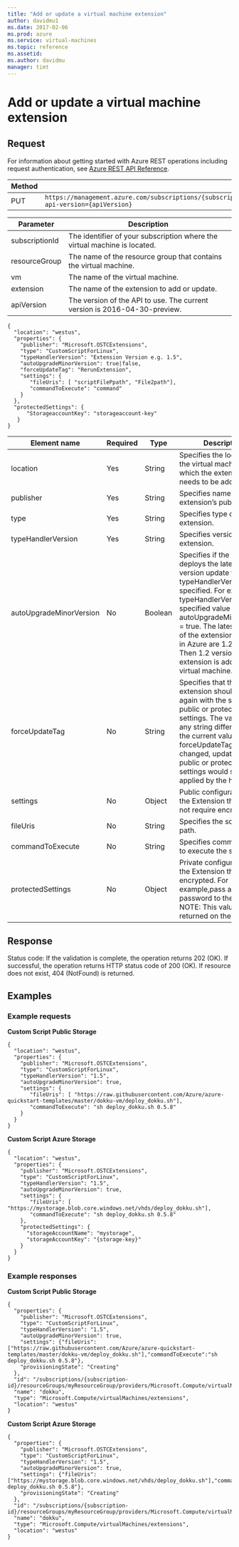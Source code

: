 ```yaml
---
title: "Add or update a virtual machine extension"
author: davidmu1
ms.date: 2017-02-06
ms.prod: azure
ms.service: virtual-machines
ms.topic: reference
ms.assetid:
ms.author: davidmu
manager: timt
---
```


# Add or update a virtual machine extension  
    
## Request    
 
For information about getting started with Azure REST operations including request authentication, see [Azure REST API Reference](../../../index.md).    
    
| Method | Request URI |    
|--------|-------------|    
| PUT | `https://management.azure.com/subscriptions/{subscriptionId}/resourceGroups/{resourceGroup}/providers/Microsoft.Compute/virtualMachines/{vm}/extensions/{extension}?api-version={apiVersion}` |    

| Parameter | Description |
| --------- | ----------- |
| subscriptionId | The identifier of your subscription where the virtual machine is located. |
| resourceGroup | The name of the resource group that contains the virtual machine. |
| vm | The name of the virtual machine. |
| extension | The name of the extension to add or update. |
| apiVersion | The version of the API to use. The current version is 2016-04-30-preview. | 

```    
{  
  "location": "westus",
  "properties": {
    "publisher": "Microsoft.OSTCExtensions",
    "type": "CustomScriptForLinux",
    "typeHandlerVersion": "Extension Version e.g. 1.5",
    "autoUpgradeMinorVersion": true|false,
    "forceUpdateTag": "RerunExtension",
    "settings": {
       "fileUris": [ "scriptFilePpath", "File2path"],
       "commandToExecute": "command"
    }
  },
  "protectedSettings": {
      "StorageaccountKey": "storageaccount-key"
   }
}
```    
    
| Element name | Required | Type | Description |
|--------------|----------|------| ----------- |
| location | Yes | String | Specifies the location of the virtual machine to which the extension needs to be added. | 
| publisher | Yes | String | Specifies name of the extension’s publisher. | 
| type | Yes | String | Specifies type of extension. | 
| typeHandlerVersion | Yes | String  | Specifies version of the extension. | 
| autoUpgradeMinorVersion | No | Boolean | Specifies if the platform deploys the latest minor version update to the typeHandlerVersion specified. For example, typeHandlerVersion specified value = 1.1 with autoUpgradeMinorVersion = true. The latest versions of the extension available in Azure are 1.2 and 2.0. Then 1.2 version of extension is added to the virtual machine. |
| forceUpdateTag | No | String | Specifies that the extension should be run again with the same public or protected settings. The value can be any string different from the current value. If forceUpdateTag is not changed, updates to public or protected settings would still be applied by the handler. | 
| settings | No | Object | Public configuration for the Extension that does not require encryption. | 
| fileUris | No | String | Specifies the script file path. | 
| commandToExecute | No | String | Specifies command used to execute the script. | 
| protectedSettings | No | Object | Private configuration for the Extension that is encrypted. For example,pass a database password to the script. NOTE: This value is not returned on the GET. | 
 
## Response    
 
Status code: If the validation is complete, the operation returns 202 (OK). If successful, the operation returns HTTP status code of 200 (OK). If resource does not exist, 404 (NotFound) is returned.    

## Examples

### Example requests

**Custom Script Public Storage** 

```    
{ 
  "location": "westus",
  "properties": {
    "publisher": "Microsoft.OSTCExtensions",
    "type": "CustomScriptForLinux",
    "typeHandlerVersion": "1.5",
    "autoUpgradeMinorVersion": true,
    "settings": {
       "fileUris": [ "https://raw.githubusercontent.com/Azure/azure-quickstart-templates/master/dokku-vm/deploy_dokku.sh"],
       "commandToExecute": "sh deploy_dokku.sh 0.5.8"
    }
  }
}  
```    
    
**Custom Script Azure Storage** 

```    
{ 
  "location": "westus",
  "properties": {
    "publisher": "Microsoft.OSTCExtensions",
    "type": "CustomScriptForLinux",
    "typeHandlerVersion": "1.5",
    "autoUpgradeMinorVersion": true,
    "settings": {
       "fileUris": [ "https://mystorage.blob.core.windows.net/vhds/deploy_dokku.sh"],
       "commandToExecute": "sh deploy_dokku.sh 0.5.8"
    },
    "protectedSettings": {
      "storageAccountName": "mystorage",
      "storageAccountKey": "{storage-key}"
    }
  }
}
```

### Example responses

**Custom Script Public Storage**
```    
{
  "properties": {
    "publisher": "Microsoft.OSTCExtensions",
    "type": "CustomScriptForLinux",
    "typeHandlerVersion": "1.5",
    "autoUpgradeMinorVersion": true,
    "settings": {"fileUris":["https://raw.githubusercontent.com/Azure/azure-quickstart-templates/master/dokku-vm/deploy_dokku.sh"],"commandToExecute":"sh deploy_dokku.sh 0.5.8"},
    "provisioningState": "Creating"
  },
  "id": "/subscriptions/{subscription-id}/resourceGroups/myResourceGroup/providers/Microsoft.Compute/virtualMachines/myVM/extensions/dokku",
  "name": "dokku",
  "type": "Microsoft.Compute/virtualMachines/extensions",
  "location": "westus"
}
```

**Custom Script Azure Storage**
```    
{
  "properties": {
    "publisher": "Microsoft.OSTCExtensions",
    "type": "CustomScriptForLinux",
    "typeHandlerVersion": "1.5",
    "autoUpgradeMinorVersion": true,
    "settings": {"fileUris":["https://mystorage.blob.core.windows.net/vhds/deploy_dokku.sh"],"commandToExecute":"sh deploy_dokku.sh 0.5.8"},
    "provisioningState": "Creating"
  },
  "id": "/subscriptions/{subscription-id}/resourceGroups/myResourceGroup/providers/Microsoft.Compute/virtualMachines/myVM/extensions/dokku",
  "name": "dokku",
  "type": "Microsoft.Compute/virtualMachines/extensions",
  "location": "westus"
}
```